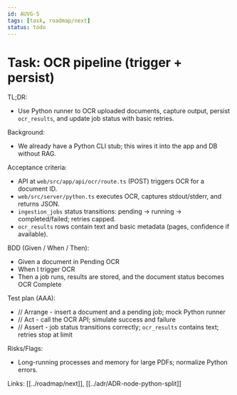 ```yaml
---
id: AUVG-5
tags: [task, roadmap/next]
status: todo
---
```

# Task: OCR pipeline (trigger + persist)

TL;DR:
- Use Python runner to OCR uploaded documents, capture output, persist `ocr_results`, and update job status with basic retries.

Background:
- We already have a Python CLI stub; this wires it into the app and DB without RAG.

Acceptance criteria:
- API at `web/src/app/api/ocr/route.ts` (POST) triggers OCR for a document ID.
- `web/src/server/python.ts` executes OCR, captures stdout/stderr, and returns JSON.
- `ingestion_jobs` status transitions: pending → running → completed/failed; retries capped.
- `ocr_results` rows contain text and basic metadata (pages, confidence if available).

BDD (Given / When / Then):
- Given a document in Pending OCR
- When I trigger OCR
- Then a job runs, results are stored, and the document status becomes OCR Complete

Test plan (AAA):
- // Arrange - insert a document and a pending job; mock Python runner
- // Act - call the OCR API; simulate success and failure
- // Assert - job status transitions correctly; `ocr_results` contains text; retries stop at limit

Risks/Flags:
- Long-running processes and memory for large PDFs; normalize Python errors.

Links: [[../roadmap/next]], [[../adr/ADR-node-python-split]]


